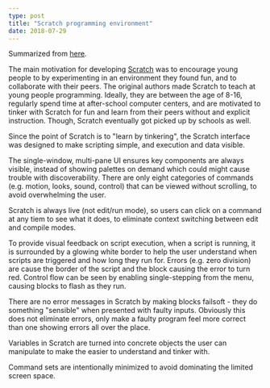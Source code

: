 ```yaml
---
type: post
title: "Scratch programming environment"
date: 2018-07-29
---
```


Summarized from [here](http://web.media.mit.edu/~jmaloney/papers/ScratchLangAndEnvironment.pdf).

The main motivation for developing [Scratch](https://scratch.mit.edu/) was to encourage
young people to by experimenting in an environment they found fun, and to collaborate with their peers.
The original authors made Scratch to teach at young people programming.
Ideally, they are between the age of 8-16, regularly spend time at after-school computer centers,
and are motivated to tinker with Scratch for fun and learn from their peers without
and explicit instruction.
Though, Scratch eventually got picked up by schools as well.

Since the point of Scratch is to "learn by tinkering",
the Scratch interface was designed to make scripting simple,
and execution and data visible.

The single-window, multi-pane UI ensures key components are always visible,
instead of showing palettes on demand which could might cause trouble with discoverability.
There are only eight categories of commands
(e.g. motion, looks, sound, control) that can be viewed without scrolling,
to avoid overwhelming the user.

Scratch is always live (not edit/run mode),
so users can click on a command at any tiem to see what it does,
to eliminate context switching between edit and compile modes.

To provide visual feedback on script execution,
when a script is running, it is surrounded by a glowing white border 
to help the user understand when scripts are triggered and how long they run for.
Errors (e.g. zero division) are cause the border of the script
and the block causing the error to turn red.
Control flow can be seen by enabling single-stepping from the menu,
causing blocks to flash as they run.

There are no error messages in Scratch by making blocks failsoft -
they do something "sensible" when presented with faulty inputs. 
Obviously this does not eliminate errors, only make a faulty program
feel more correct than one showing errors all over the place.

Variables in Scratch are turned into concrete objects the user can manipulate 
to make the easier to understand and tinker with.

Command sets are intentionally minimized to avoid dominating the limited screen space.









